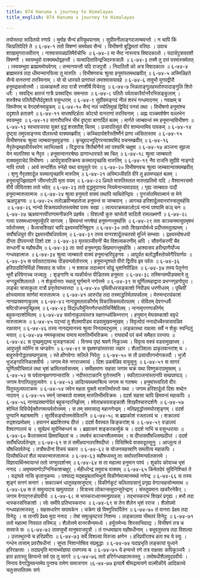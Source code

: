 ```yaml
---
title: 074 Hanuma s journey to Himalayas
title_english: 074 Hanuma s journey to Himalayas

---
```

<div class="audioEmbed"  caption="श्रीराम-हरिसीताराममूर्ति-घनपाठिभ्यां वचनम्" src="https://archive.org/download/Ramayana-recitation-Sriram-harisItArAmamUrti-Ghanapaati-v2/Kanda_6/Kanda_6_YK-074-_Hanuma_s_journey_to_Himalayas_0.mp3"></div>
तयोस्तदा सादितयो रणाग्रे ।  
मुमोह सैन्यं हरियूथपानाम् ।  
सुग्रीवनीलाङ्गदजाम्बवन्तो ।  
न चापि किं चित्प्रतिपेदिरे ते ॥ ६-७४-१  
ततो विषण्णं समवेक्ष्य सैन्यं ।  
विभीषणो बुद्धिमतां वरिष्ठः ।  
उवाच शाखामृगराजवीरान् ।  
नाश्वासयन्नप्रतिमैर्वचोभिः ॥ ६-७४-२  
मा भैष्ट नास्त्यत्र विषादकालो ।  
यदार्यपुत्राववशौ विषण्णौ ।  
स्वयम्भुवो वाक्यमथोद्वहन्तौ ।  
यत्सादिताविन्द्रजिदस्त्रजालैः ॥ ६-७४-३  
तस्मै तु दत्तं परमास्त्रमेतत् ।  
त्स्वयम्भुवा ब्राह्मममोघवेगम् ।  
तन्मानयन्तौ यदि राजपुत्रौ ।  
निपातितौ को अत्र विषादकालः ॥ ६-७४-४  
ब्राह्ममस्त्रं तदा धीमान्मानयित्वा तु मारुतिः ।  
विभीषणवचः श्रुत्वा हनूमांस्तमथाब्रवीत् ॥ ६-७४-५  
अस्मिन्निहते सैन्ये वानराणां तरस्विनाम् ।  
यो यो धारयते प्राणांस्तं तमाश्वासयावहे ॥ ६-७४-६  
तावुभौ युगपद्वीरौ हनूमद्राक्षसोत्तमौ ।  
उल्काहस्तौ तदा रात्रौ रणशीर्षे विचेरतुः ॥ ६-७४-७  
भिन्नलाङ्गूलहस्तोरुपादाङ्गुलि शिरो धरैः ।  
स्रवद्भिः क्षतजं गात्रैः प्रस्रवद्भिः समन्ततः ॥ ६-७४-८  
पतितैः पर्वताकारैर्वानरैरभिसङ्कुलाम् ।  
शस्त्रैश्च पतितैर्दीप्तैर्ददृशाते वसुन्धराम् ॥ ६-७४-९  
सुग्रीवमङ्गदं नीलं शरभं गन्धमादनम् ।  
गवाक्षम् च सिष्जेंणम् च वेगदर्शनमाहुकम् ॥ ६-७४-१०  
मैन्दं नलं ज्योतिमुखं द्विविदं पनसं तथा ।  
विभीषणो हनूमांश्च ददृशाते हतान्रणे ॥ ६-७४-११  
सप्तषष्टिर्हताः कोट्यो वानराणां तरस्विनाम् ।  
अह्नः पञ्चमशेषेण वल्लभेन स्वयम्भुवः ॥ ६-७४-१२  
सागरौघनिभं भीमं दृष्ट्वा बाणार्दितं बलम् ।  
मार्गते जाम्बवन्तं स्म हनूमान्सविभीषणः ॥ ६-७४-१३  
स्वभावजरया युक्तं वृद्धं शरशतैश् चितम् ।  
प्रजापतिसुतं वीरं शाम्यन्तमिव पावकम् ॥ ६-७४-१४  
दृष्ट्वा तमुपसङ्गम्य पौलस्त्यो वाक्यमब्रवीत् ।  
कच्चिदार्यशरैस्तीर्ष्णैर्न प्राणा ध्वंसितास्तव ॥ ६-७४-१५  
विभीषणवचः श्रुत्वा जाम्बवानृक्षपुङ्गवः ।  
कृच्छ्रादभ्युद्गिरन्वाक्यमिदं वचनमब्रवीत् ॥ ६-७४-१६  
नैरृतेन्द्रमहावीर्यस्वरेण त्वाभिलक्षये ।  
विद्धगात्रः शितैर्बाणैर्न त्वां पश्यामि चक्षुषा ॥ ६-७४-१७  
अञ्जना सुप्रजा येन मातरिश्वा च नैरृत ।  
हनूमान्वानरश्रेष्ठः प्राणान्धारयते क्व चित् ॥ ६-७४-१८  
श्रुत्वा जाम्बवतो वाक्यमुवाचेदं विभीषणः ।  
आर्यपुत्रावतिक्रम्य कस्मात्पृच्छसि मारुतिम् ॥ ६-७४-१९  
नैव राजनि सुग्रीवे नाङ्गदे नापि राघवे ।  
आर्य सन्दर्शितः स्नेहो यथा वायुसुते परः ॥ ६-७४-२०  
विभीषणवचः श्रुत्वा जाम्बवान्वाक्यमब्रवीत् ।  
शृणु नैरृतशार्दूल यस्मात्पृच्छामि मारुतिम् ॥ ६-७४-२१  
अस्मिञ्जीवति वीरे तु हतमप्यहतं बलम् ।  
हनूमत्युज्झितप्राणे जीवन्तोऽपि मृता वयम् ॥ ६-७४-२२  
ध्रियते मारुतिस्तात मारुतप्रतिमो यदि ।  
वैश्वानरसमो वीर्ये जीविताशा ततो भवेत् ॥ ६-७४-२३  
ततो वृद्धमुपागम्य नियमेनाभ्यवादयत् ।  
गृह्य जाम्बवतः पादौ हनूमान्मारुतात्मजः ॥ ६-७४-२४  
श्रुत्वा हनुमतो वाक्यं तथापि व्यथितेन्द्रियः ।  
पुनर्जातमिवात्मानं स मेने ऋक्षपुङ्गवः ॥ ६-७४-२५  
ततोऽब्रवीन्महातेजा हनूमन्तं स जाम्बवान् ।  
आगच्छ हरिशार्दूलवानरांस्त्रातुमर्हसि ॥ ६-७४-२६  
नान्यो विक्रमपर्याप्तस्त्वमेषां परमः सखा ।  
त्वत्पराक्रमकालोऽयं नान्यं पश्यामि कञ् चन ॥ ६-७४-२७  
ऋक्षवानरवीराणामनीकानि प्रहर्षय ।  
विशल्यौ कुरु चाप्येतौ सादितौ रामलक्ष्मणौ ॥ ६-७४-२८  
गत्वा परममध्वानमुपर्युपरि सागरम् ।  
हिमवन्तं नगश्रेष्ठं हनूमन्गन्तुमर्हसि ॥ ६-७४-२९  
ततः काञ्चनमत्युग्रमृषभं पर्वतोत्तमम् ।  
कैलासशिखरं चापि द्रक्ष्यस्यरिनिषूदन ॥ ६-७४-३०  
तयोः शिखरयोर्मध्ये प्रदीप्तमतुलप्रभम् ।  
सर्वौषधियुतं वीर द्रक्ष्यस्यौषधिपर्वतम् ॥ ६-७४-३१  
तस्य वानरशार्दूलचतस्रो मूर्ध्नि सम्भवाः ।  
द्रक्ष्यस्योषधयो दीप्ता दीपयन्त्यो दिशो दश ॥ ६-७४-३२  
मृतसञ्जीवनीं चैव विशल्यकरणीम् अपि ।  
सौवर्णकरणीं चैव सन्धानीं च महौषधीम् ॥ ६-७४-३३  
ताः सर्वा हनुमन्गृह्य क्षिप्रमागन्तुमर्हसि ।  
आश्वासय हरीन्प्राणैर्योज्य गन्धवहात्मजः ॥ ६-७४-३४  
श्रुत्वा जाम्बवतो वाक्यं हनूमान्हरिपुङ्गवः ।  
आपूर्यत बलोद्धर्षैस्तोयवेगैरिवार्णवः ॥ ६-७४-३५  
स पर्वततटाग्रस्थः पीडयन्पर्वतोत्तरम् ।  
हनूमान्दृश्यते वीरो द्वितीय इव पर्वतः ॥ ६-७४-३६  
हरिपादविनिर्भिन्नो निषसाद स पर्वतः ।  
न शशाक तदात्मानं सोढुं भृशनिपीडितः ॥ ६-७४-३७  
तस्य पेतुर्नगा भूमौ हरिवेगाच्च जज्वलुः ।  
शृङ्गाणि च व्यकीर्यन्त पीडितस्य हनूमता ॥ ६-७४-३८  
तस्मिन्सम्पीड्यमाने तु भग्नद्रुमशिलातले ।  
न शेकुर्वानराः स्थातुं घूर्णमाने नगोत्तमे ॥ ६-७४-३९  
स घूर्णितमहाद्वारा प्रभग्नगृहगोपुरा ।  
लङ्का त्रासाकुला रात्रौ प्रनृत्तेवाभवत्तदा ॥ ६-७४-४०  
पृथिवीधरसङ्काशो निपीड्य धरणीधरम् ।  
पृथिवीं क्षोभयामास सार्णवां मारुतात्मजः ॥ ६-७४-४१  
आरुरोह तदा तस्माद्धरिर्मलयपर्वतम् ।  
मेरुमन्दरसंकाशं नानाप्रस्रवणाकुलम् ॥ ६-७४-४२  
नानाद्रुमलताकीर्णम् विकासिकमलोत्पलम् ।  
सेवितम् देवगन्धर्वैः षष्टियोजनमुच्छ्रितम् ॥ ६-७४-४३  
विद्याधरैर्मुनिगणैरप्सरोभिर्निषेवितम् ।  
नानामृगगणाकीर्णम् बहुकन्दरशोभितम् ॥ ६-७४-४४  
सर्वानाकुलयंस्तत्र यक्षगन्धर्वकिम्नरान् ।  
हनुमान् मेघसम्काशो ववृधे मारुतात्मजः ॥ ६-७४-४५  
पद्भ्यां तु शैलमापीड्य वडवामुखवन्मुखम् ।  
विवृत्योग्रं ननादोच्चैस्त्रासयन्निव राक्षसान् ॥ ६-७४-४६  
तस्य नानद्यमानस्य श्रुत्वा निनदमद्भुतम् ।  
लङ्कास्था राक्षसाः सर्वे न शेकुः स्पन्दितुं भयात् ॥ ६-७४-४७  
नमस्कृत्वाथ रामाय मारुतिर्भीमविक्रमः ।  
राघवार्थे परं कर्म समैहत परन्तपः ॥ ६-७४-४८  
स पुच्छमुद्यम्य भुजङ्गकल्पं ।  
विनम्य पृष्ठं श्रवणे निकुञ्च्य ।  
विवृत्य वक्त्रं वडवामुखाभम् ।  
आपुप्लुवे व्योम्नि स चण्डवेगः ॥ ६-७४-४९  
स वृक्षषण्डांस्तरसा जहार ।  
शैलाञ्शिलाः प्राकृतवानरांश् च ।  
बाहूरुवेगोद्धतसम्प्रणुन्नास् ।  
स्ते क्षीणवेगाः सलिले निपेतुः ॥ ६-७४-५०  
स तौ प्रसार्योरगभोगकल्पौ ।  
भुजौ भुजङ्गारिनिकाशवीर्यः ।  
जगाम मेरुं नगराजमग्र्यं ।  
दिशः प्रकर्षन्निव वायुसूनुः ॥ ६-७४-५१  
स सागरं घूर्णितवीचिमालं  
तथा भृशं भ्रामितसर्वसत्त्वम् ।  
समीक्षमाणः सहसा जगाम  
चक्रं यथा विष्णुकराग्रमुक्तम् ॥ ६-७४-५२  
स पर्वतान्वृक्षगणान्सरांसि ।  
नदीस्तटाकानि पुरोत्तमानि ।  
स्फीताञ्जनांस्तानपि सम्प्रपश्यञ् ।  
जगाम वेगात्पितृतुल्यवेगः ॥ ६-७४-५३  
आदित्यपथमाश्रित्य जगाम स गतश्रमः ।  
हनुमांस्त्वरितो वीरः पितुस्तुल्यपराक्रमः ॥ ६-७४-५४  
जवेन महता युक्तो मारुतिर्मारुतो यथा ।  
जगाम हरिशार्दूलो दिशः शब्देन नादयन् ॥ ६-७४-५५  
स्मर्न् जाम्बवतो वाक्यम् मारुतिर्भीमविक्रमः ।  
ददर्श सहसा चापि हिमवन्तं महाकपिः ॥ ६-७४-५६  
नानाप्रस्रवणोपेतं बहुकन्दरनिर्झरम् ।  
श्वेताभ्रचयसङ्काशैः शिखरैश्चारुदर्शनैः ॥ ६-७४-५७  
शोभितं विविधैर्वृक्तैरगमत्पर्वतोत्तमम् ।  
स तम् समासाद्य महानगेन्द्रम् ।  
मतिप्रवृद्धोत्तमघोरशृङ्गम् ।  
ददर्श पुण्यानि महाश्रमाणि ।  
सुरर्षिसङ्घोत्तमसेवितानि ॥ ६-७४-५८  
स ब्रह्मकोशं रजतालयं च ।  
शक्रालयं रुद्रशरप्रमोक्षम् ।  
हयाननं ब्रह्मशिरश्च दीप्तं ।  
ददर्श वैवस्वत किङ्करांश् च ॥ ६-७४-५९  
वज्रालयं वैश्वरणालयं च ।  
सूर्यप्रभं सूर्यनिबन्धनं च ।  
ब्रह्मासनं शङ्करकार्मुकं च ।  
ददर्श नाभिं च वसुन्धरायाः ॥ ६-७४-६०  
कैलासमग्र्यं हिमवच्छिलां च ।  
तथर्षभं काञ्चनशैलमग्र्यम् ।  
स दीप्तसर्वौषधिसम्प्रदीप्तं ।  
ददर्श सर्वौषधिपर्वतेन्द्रम् ॥ ६-७४-६१  
स तं समीक्ष्यानलरश्मिदीप्तं ।  
विसिष्मिये वासवदूतसूनुः ।  
आप्लुत्य तं चौषधिपर्वतेन्द्रं ।  
तत्रौषधीनां विचयं चकार ॥ ६-७४-६२  
स योजनसहस्राणि समतीत्य महाकपिः ।  
दिव्यौषधिधरं शैलं व्यचरन्मारुतात्मजः ॥ ६-७४-६३  
महौषध्यस्तु ताः सर्वास्तस्मिन्पर्वतसत्तमे ।  
विज्ञायार्थिनमायान्तं ततो जग्मुरदर्शनम् ॥ ६-७४-६४  
स ता महात्मा हनुमान पश्यं ।  
शुकोप कोपाच्च भृशं ननाद ।  
अमृष्यमाणोऽग्निनिकाशचक्षुर् ।  
र्महीधरेन्द्रं तमुवाच वाक्यम् ॥ ६-७४-६५  
किमेतदेवं सुविनिश्चितं ते ।  
यद्राघवे नासि कृतानुकम्पः ।  
पश्याद्य मद्बाहुबलाभिभूतो  
विकीर्णमात्मानमथो नगेन्द्र ॥ ६-७४-६६  
स तस्य शृङ्गं सनगं सनागं ।  
सकाञ्चनं धातुसहस्रजुष्टम् ।  
विकीर्णकूटं चलिताग्रसानुं  
प्रगृह्य वेगात्सहसोन्ममाथ ॥ ६-७४-६७  
स तं समुत्पाट्य खमुत्पपात ।  
वित्रास्य लोकान्ससुरान्सुरेन्द्रान् ।  
संस्तूयमानः खचरैरनेकैर् ।  
जगाम वेगाद्गरुडोग्रवीर्यः ॥ ६-७४-६८  
स भास्कराध्वानमनुप्रपन्नस् ।  
तद्भास्कराभं शिखरं प्रगृह्य ।  
बभौ तदा भास्करसंनिकाशो ।  
रवेः समीपे प्रतिभास्कराभः ॥ ६-७४-६९  
स तेन शैलेन भृशं रराज ।  
शैलोपमो गन्धवहात्मजस्तु ।  
सहस्रधारेण सपावकेन ।  
चक्रेण खे विष्णुरिवार्पितेन ॥ ६-७४-७०  
तं वानराः प्रेक्ष्य तदा विनेदुः ।  
स तानपि प्रेक्ष्य मुदा ननाद ।  
तेषां समुत्कृष्टरवं निशम्य ।  
लङ्कालया भीमतरं विनेदुः ॥ ६-७४-७१  
ततो महात्मा निपपात तस्मिञ् ।  
शैलोत्तमे वानरसैन्यमध्ये ।  
हर्युत्तमेभ्यः शिरसाभिवाद्य ।  
विभीषणं तत्र च सस्वजे सः ॥ ६-७४-७२  
तावप्युभौ मानुषराजपुत्रौ ।  
तं गन्धमाघ्राय महौषधीनाम् ।  
बभूवतुस्तत्र तदा विशल्या ।  
उत्तस्थुरन्ये च हरिप्रवीराः ॥ ६-७४-७३  
सर्वे विशल्या विरुजाः क्षणेन ।  
हरिप्रवीराश्च हता श्च ये स्युः ।  
गन्धेन तासाम् प्रवरौषधीनां ।  
सुप्ता निशान्तेष्विव संप्रबुद्धाः ॥ ६-७४-७४  
यदाप्रभृति लङ्कायां युध्यने हरिराक्षसाः ।  
तदाप्रभृति मानार्थ्माज्ञया रावणस्य च ॥ ६-७४-७५  
ये हन्यन्ते रणे तत्र राक्षसाः कपिकुञ्जरैः ।  
हता हतास्तु क्षिप्यन्ते सर्व एव तु सागरे ॥ ६-७४-७६  
ततो हरिर्गन्धवहात्मजस्तु ।  
तमोषधीशैलमुदग्रवीर्यः ।  
निनाय वेगाद्धिमवन्तमेव  
पुनश्च रामेण समाजगाम ॥६-७४-७७  
इत्यार्षे श्रीमद्रामायणे वाल्मीकीये आदिकाव्ये चतुःसप्ततितमः सर्गः